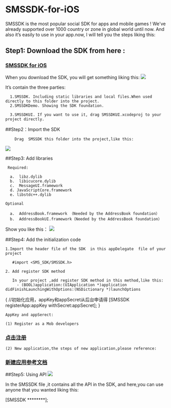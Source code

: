 # SMSSDK-for-iOS

SMSSDK is the most popular social SDK for apps and mobile games ! We've already supported over 1000 country or zone in global world  until now. And also it’s easily to use in your app.now, I will tell you the steps liking this:
## Step1: Download the SDK from here :
### [SMSSDK for iOS](http://www.mob.com/#/downloadDetail/SMS/ios)
        
 When you download the SDK, you will get something liking this:
![](http://wiki.mob.com/wp-content/uploads/2014/09/SMSSDK.jpg)

  It’s contain the three parties:

      1.SMSSDK. Including static libraries and local files.When used directly to this folder into the project.
      2.SMSSDKDemo. Showing the SDK foundation.

      3.SMSSDKUI. If you want to use it, drag SMSSDKUI.xcodeproj to your project directly.

##Step2：Import the SDK

        Drag  SMSSDK this folder into the project,like this:
  ![](http://wiki.mob.com/wp-content/uploads/2014/09/SMS_SKD-drag.png)
  
##Step3: Add libraries 

     Required:

      a.  libz.dylib
      b.  libicucore.dylib
      c.  MessageUI.framework
      d. JavaScriptCore.framework
      e. libstdc++.dylib

    Optional

      a.  AddressBook.framework （Needed by the AddressBook foundation）
      b.  AddressBookUI.framework（Needed by the AddressBook foundation）

  Show you like this：
  ![](http://wiki.mob.com/wp-content/uploads/2014/09/SMSSDKAddFramework.png)
  
##Step4: Add the initialization code


    1.Import the header file of the SDK  in this appDelegate  file of your project

       #import <SMS_SDK/SMSSDK.h>

    2. Add register SDK method

       In your project ,add register SDK method in this method,like this:
         - (BOOL)application:(UIApplication *)application didFinishLaunchingWithOptions:(NSDictionary *)launchOptions
{
   //初始化应用，appKey和appSecret从后台申请得
   [SMSSDK registerApp:appKey
            withSecret:appSecret];
}

    AppKey and appSerect:

    (1) Register as a Mob developers 
### [点击注册](http://www.mob.com/#/reg)
    (2) New application,the steps of new application,please reference:
### [新建应用参考文档](http://bbs.mob.com/forum.php?mod=viewthread&tid=8212&extra=page%3D1)

##Step5: Using API 
![](http://wiki.mob.com/wp-content/uploads/2014/09/%E7%9F%AD%E4%BF%A1%E4%BB%A3%E7%A0%81.jpg)

In the SMSSDK file ,it contains all the API in the SDK, and here,you can use anyone that you wanted liking this:

[SMSSDK  ********];
